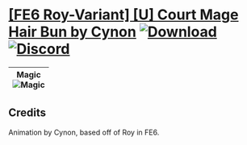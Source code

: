 # [\[FE6 Roy-Variant\] \[U\] Court Mage Hair Bun by Cynon](https://github.com/Klokinator/FE-Repo/tree/main/Battle%20Animations/Lords%20-%20Vanilla%20and%20Custom/%5BFE6%20Roy-Variant%5D%20%5BU%5D%20Court%20Mage%20Hair%20Bun%20by%20Cynon) [![Download](https://img.shields.io/badge/Download--red?style=social&logo=github)](https://minhaskamal.github.io/DownGit/#/home?url=https://github.com/Klokinator/FE-Repo/tree/main/Battle%20Animations/Lords%20-%20Vanilla%20and%20Custom/%5BFE6%20Roy-Variant%5D%20%5BU%5D%20Court%20Mage%20Hair%20Bun%20by%20Cynon) [![Discord](https://img.shields.io/badge/Discord--blue?style=social&logo=discord)](https://discord.gg/C7VNGnyTPA)

| <b>Magic</b><br/><img alt="Magic" src="https://raw.githubusercontent.com/Klokinator/FE-Repo/main/Battle%20Animations/Lords%20-%20Vanilla%20and%20Custom/%5BFE6%20Roy-Variant%5D%20%5BU%5D%20Court%20Mage%20Hair%20Bun%20by%20Cynon/6.%20Magic/Magic.gif"/> |
| :---: |

## Credits

Animation by Cynon, based off of Roy in FE6.

